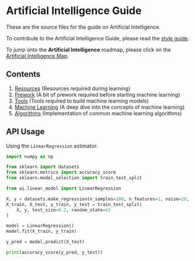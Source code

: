 # Artificial Intelligence Guide

These are the source files for the guide on Artificial Intelligence.

To contribute to the Artificial Intelligence Guide, please read the
[style guide](https://www.tensorflow.org/community/contribute/docs_style).

To jump onto the __Artificial Intelligence__ roadmap, please click on the
[Artificial Intelligence Map](https://github.com/joshiayush/ai/tree/master/docs/roadmap.md).

## Contents

1. [Resources](https://github.com/joshiayush/ai/tree/master/docs/resource) (Resources required during learning)
2. [Prework](https://github.com/joshiayush/ai/tree/master/docs/prework) (A bit of prework required before starting machine learning)
3. [Tools](https://github.com/joshiayush/ai/tree/master/docs/tools) (Tools required to build machine learning models)
4. [Machine Learning](https://github.com/joshiayush/ai/tree/master/docs/ml) (A deep dive into the concepts of machine learning)
5. [Algorithms](https://github.com/joshiayush/ai/tree/master/docs/algos) (Implementation of common machine learning algorithms)

## API Usage

Using the `LinearRegression` estimator:

```python
import numpy as np

from sklearn import datasets
from sklearn.metrics import accuracy_score
from sklearn.model_selection import train_test_split

from ai.linear_model import LinearRegression

X, y = datasets.make_regression(n_samples=100, n_features=1, noise=20, random_state=4)
X_train, X_test, y_train, y_test = train_test_split(
    X, y, test_size=0.2, random_state=42
)

model = LinearRegression()
model.fit(X_train, y_train)

y_pred = model.predict(X_test)

print(accuracy_score(y_pred, y_test))
```
